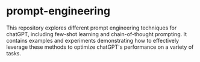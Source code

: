 # prompt-engineering
This repository explores different prompt engineering techniques for chatGPT, including few-shot learning and chain-of-thought prompting. It contains examples and experiments demonstrating how to effectively leverage these methods to optimize chatGPT's performance on a variety of tasks.
